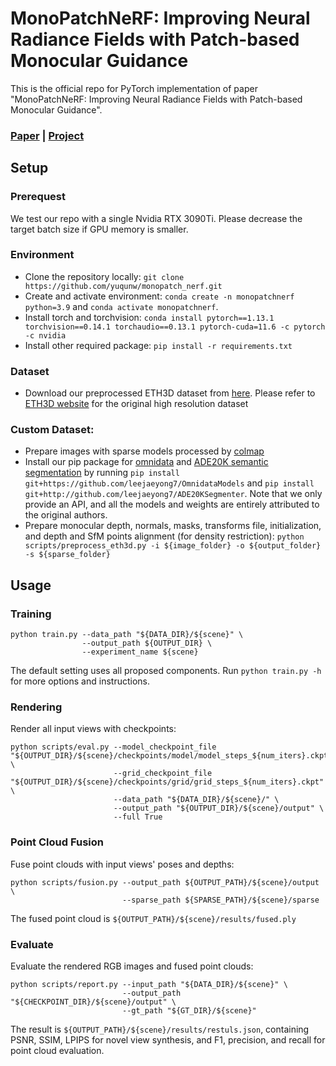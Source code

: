 # MonoPatchNeRF: Improving Neural Radiance Fields with Patch-based Monocular Guidance

This is the official repo for PyTorch implementation of paper "MonoPatchNeRF: Improving Neural Radiance Fields with Patch-based Monocular Guidance".

### [Paper](https://arxiv.org/abs/2404.08252) | [Project](https://yuqunw.github.io/MonoPatchNeRF/)

## Setup
### Prerequest
We test our repo with a single Nvidia RTX 3090Ti. Please decrease the target batch size if GPU memory is smaller.
### Environment
- Clone the repository locally: `git clone https://github.com/yuqunw/monopatch_nerf.git`
- Create and activate environment: `conda create -n monopatchnerf python=3.9` and `conda activate monopatchnerf`.
- Install torch and torchvision: `conda install pytorch==1.13.1 torchvision==0.14.1 torchaudio==0.13.1 pytorch-cuda=11.6 -c pytorch -c nvidia`
- Install other required package: `pip install -r requirements.txt`

### Dataset
- Download our preprocessed ETH3D dataset from [here](https://drive.google.com/drive/folders/1eejC2a1Mf47AK2SCAZEYpastNkJZodqa?usp=share_link). Please refer to [ETH3D website](https://www.eth3d.net) for the original high resolution dataset

### Custom Dataset:
- Prepare images with sparse models processed by [colmap](https://colmap.github.io)
- Install our pip package for [omnidata](https://github.com/EPFL-VILAB/omnidata) and [ADE20K semantic segmentation](https://github.com/CSAILVision/semantic-segmentation-pytorch) by running `pip install git+https://github.com/leejaeyong7/OmnidataModels` and `pip install git+http://github.com/leejaeyong7/ADE20KSegmenter`. Note that we only provide an API, and all the models and weights are entirely attributed to the original authors.
- Prepare monocular depth, normals, masks, transforms file, initialization, and depth and SfM points alignment (for density restriction): `python scripts/preprocess_eth3d.py -i ${image_folder} -o ${output_folder} -s ${sparse_folder}`



## Usage
### Training
```
python train.py --data_path "${DATA_DIR}/${scene}" \
                --output_path ${OUTPUT_DIR} \
                --experiment_name ${scene}
```
The default setting uses all proposed components. Run `python train.py -h` for more options and instructions.

### Rendering
Render all input views with checkpoints:
```
python scripts/eval.py --model_checkpoint_file "${OUTPUT_DIR}/${scene}/checkpoints/model/model_steps_${num_iters}.ckpt" \
                       --grid_checkpoint_file "${OUTPUT_DIR}/${scene}/checkpoints/grid/grid_steps_${num_iters}.ckpt" \
                       --data_path "${DATA_DIR}/${scene}/" \
                       --output_path "${OUTPUT_DIR}/${scene}/output" \
                       --full True
```
### Point Cloud Fusion
Fuse point clouds with input views' poses and depths:
```
python scripts/fusion.py --output_path ${OUTPUT_PATH}/${scene}/output \
                         --sparse_path ${SPARSE_PATH}/${scene}/sparse
```
The fused point cloud is `${OUTPUT_PATH}/${scene}/results/fused.ply`

### Evaluate
Evaluate the rendered RGB images and fused point clouds:
```
python scripts/report.py --input_path "${DATA_DIR}/${scene}" \
                         --output_path "${CHECKPOINT_DIR}/${scene}/output" \
                         --gt_path "${GT_DIR}/${scene}" 
```
The result is `${OUTPUT_PATH}/${scene}/results/restuls.json`, containing PSNR, SSIM, LPIPS for novel view synthesis, and F1, precision, and recall for point cloud evaluation.



